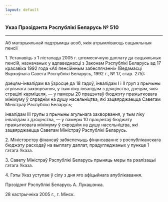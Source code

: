 ```yaml
---
layout: default
---
```


### Указ Прэзідэнта Рэспублікі Беларусь № 510

****

<span class="underline"></span>

Аб матэрыяльнай падтрымцы асоб, якія атрымліваюць сацыяльныя пенсіі

1\. Устанавіць з 1 лістапада 2005 г. штомесячную даплату да сацыяльных
пенсій, назначаных у адпаведнасці з Законам Рэспублікі Беларусь ад 17
красавіка 1992 года «Аб пенсійнным забеспячэнні» (Ведамасці Вярхоўнага
Савета Рэспублікі Беларусь, 1992 г., № 17, стар. 275):

дзецям-інвалідам ва ўзросце да 18 гадоў, інвалідам I і II груп з прычыны
агульнага захворвання, у тым ліку інвалідам з дзяцінства, дзецям, якія
страцілі карміцеля, — у памеры 20 працэнтаў бюджэту пражытковага
мінімуму ў сярэднім на душу насельніцтва, які зацвярджаецца
Саветам Міністраў Рэспублікі Беларусь;

інвалідам III групы з прычыны агульнага захворвання, у тым ліку
інвалідам з дзяцінства, — у памеры 10 працэнтаў бюджэту
пражытковага мінімуму ў сярэднім на душу насельніцтва, які
зацвярджаецца Саветам Міністраў Рэспублікі Беларусь.

2\. Міністэрству фінансаў забяспечыць фінансаванне з рэспубліканскага
бюджэту расходаў на выплату даплат, прадугледжаных у пункце 1 гэтага
Указа.

3\. Савету Міністраў Рэспублікі Беларусь прыняць меры па рэалізацыі
гэтага Указа.

4\. Гэты Указ уступае ў сілу з дня яго афіцыйнага апублікавання.

Прэзідэнт Рэспублікі Беларусь А. Лукашэнка.

28 кастрычніка 2005 г., г. Мінск.
